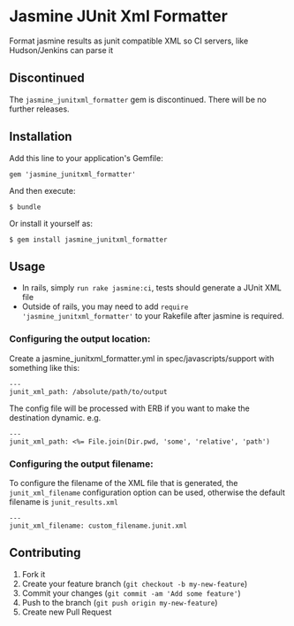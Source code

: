 # Jasmine JUnit Xml Formatter

Format jasmine results as junit compatible XML so CI servers, like Hudson/Jenkins can parse it

## Discontinued
The `jasmine_junitxml_formatter` gem is discontinued. There will be no further
releases.

## Installation

Add this line to your application's Gemfile:

    gem 'jasmine_junitxml_formatter'

And then execute:

    $ bundle

Or install it yourself as:

    $ gem install jasmine_junitxml_formatter

## Usage

- In rails, simply `run rake jasmine:ci`, tests should generate a JUnit XML file
- Outside of rails, you may need to add `require 'jasmine_junitxml_formatter'` to your Rakefile after jasmine is required.

### Configuring the output location:

Create a jasmine_junitxml_formatter.yml in spec/javascripts/support with something like this:

    ---
    junit_xml_path: /absolute/path/to/output

The config file will be processed with ERB if you want to make the destination dynamic. e.g.

    ---
    junit_xml_path: <%= File.join(Dir.pwd, 'some', 'relative', 'path')

### Configuring the output filename:

To configure the filename of the XML file that is generated, the `junit_xml_filename` configuration option can be used, otherwise the default filename is `junit_results.xml`

    ---
    junit_xml_filename: custom_filename.junit.xml

## Contributing

1. Fork it
2. Create your feature branch (`git checkout -b my-new-feature`)
3. Commit your changes (`git commit -am 'Add some feature'`)
4. Push to the branch (`git push origin my-new-feature`)
5. Create new Pull Request
